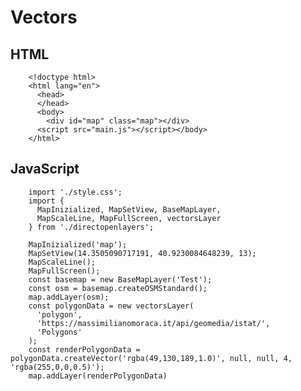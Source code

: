 # Vectors

## HTML

        <!doctype html>
        <html lang="en">
          <head>
          </head>
          <body>
            <div id="map" class="map"></div>
          <script src="main.js"></script></body>
        </html>

## JavaScript

        import './style.css';
        import {
          MapInizialized, MapSetView, BaseMapLayer,
          MapScaleLine, MapFullScreen, vectorsLayer
        } from './directopenlayers';

        MapInizialized('map');
        MapSetView(14.3505090717191, 40.9230084648239, 13);
        MapScaleLine();
        MapFullScreen();
        const basemap = new BaseMapLayer('Test');
        const osm = basemap.createOSMStandard();
        map.addLayer(osm);
        const polygonData = new vectorsLayer(
          'polygon',
          'https://massimilianomoraca.it/api/geomedia/istat/',
          'Polygons'
        );
        const renderPolygonData = polygonData.createVector('rgba(49,130,189,1.0)', null, null, 4, 'rgba(255,0,0,0.5)');
        map.addLayer(renderPolygonData)
